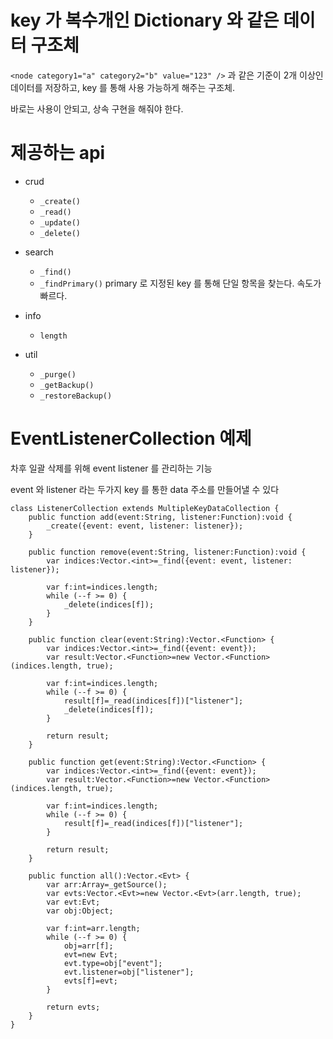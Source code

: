 # key 가 복수개인 Dictionary 와 같은 데이터 구조체

`<node category1="a" category2="b" value="123" />` 과 같은 기준이 2개 이상인 데이터를 저장하고, key 를 통해 사용 가능하게 해주는 구조체.

바로는 사용이 안되고, 상속 구현을 해줘야 한다.

# 제공하는 api

- crud
	- `_create()`
	- `_read()`
	- `_update()`
	- `_delete()`
	
- search
	- `_find()`
	- `_findPrimary()` primary 로 지정된 key 를 통해 단일 항목을 찾는다. 속도가 빠르다. 
	
- info
	- `length`
	
- util
	- `_purge()`
	- `_getBackup()`
	- `_restoreBackup()`
	
# EventListenerCollection 예제

차후 일괄 삭제를 위해 event listener 를 관리하는 기능

event 와 listener 라는 두가지 key 를 통한 data 주소를 만들어낼 수 있다 

	class ListenerCollection extends MultipleKeyDataCollection {
		public function add(event:String, listener:Function):void {
			_create({event: event, listener: listener});
		}
	
		public function remove(event:String, listener:Function):void {
			var indices:Vector.<int>=_find({event: event, listener: listener});
	
			var f:int=indices.length;
			while (--f >= 0) {
				_delete(indices[f]);
			}
		}
	
		public function clear(event:String):Vector.<Function> {
			var indices:Vector.<int>=_find({event: event});
			var result:Vector.<Function>=new Vector.<Function>(indices.length, true);
	
			var f:int=indices.length;
			while (--f >= 0) {
				result[f]=_read(indices[f])["listener"];
				_delete(indices[f]);
			}
	
			return result;
		}
	
		public function get(event:String):Vector.<Function> {
			var indices:Vector.<int>=_find({event: event});
			var result:Vector.<Function>=new Vector.<Function>(indices.length, true);
	
			var f:int=indices.length;
			while (--f >= 0) {
				result[f]=_read(indices[f])["listener"];
			}
	
			return result;
		}
	
		public function all():Vector.<Evt> {
			var arr:Array=_getSource();
			var evts:Vector.<Evt>=new Vector.<Evt>(arr.length, true);
			var evt:Evt;
			var obj:Object;
	
			var f:int=arr.length;
			while (--f >= 0) {
				obj=arr[f];
				evt=new Evt;
				evt.type=obj["event"];
				evt.listener=obj["listener"];
				evts[f]=evt;
			}
	
			return evts;
		}
	}


